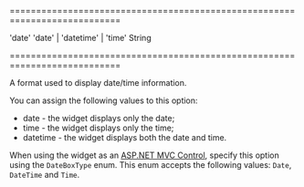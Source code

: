 ===========================================================================
<!--default-->'date'<!--/default-->
<!--acceptValues-->'date' | 'datetime' | 'time'<!--/acceptValues-->
<!--type-->String<!--/type-->
===========================================================================

<!--shortDescription-->
A format used to display date/time information.
<!--/shortDescription-->

<!--fullDescription-->
You can assign the following values to this option:

- date - the widget displays only the date;
- time - the widget displays only the time;
- datetime - the widget displays both the date and time.

When using the widget as an [ASP.NET MVC Control](/Documentation/Guide/ASP.NET_MVC_Controls/Fundamentals/), specify this option using the `DateBoxType` enum. This enum accepts the following values: `Date`, `DateTime` and `Time`.
<!--/fullDescription-->